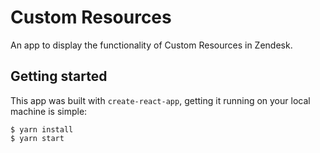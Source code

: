 # Custom Resources

An app to display the functionality of Custom Resources in Zendesk.

## Getting started

This app was built with `create-react-app`, getting it running on your local machine is simple:

```
$ yarn install
$ yarn start
```